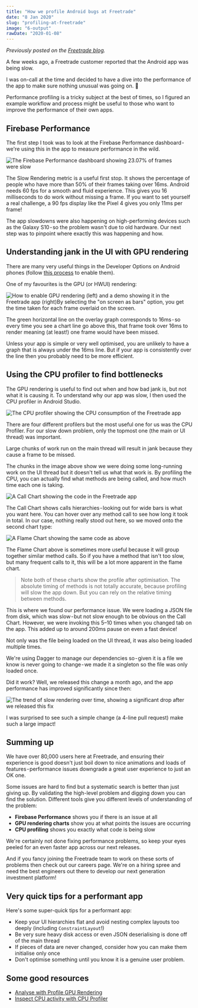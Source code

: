 ```yaml
---
title: "How we profile Android bugs at Freetrade"
date: "8 Jan 2020"
slug: "profiling-at-freetrade"
image: "6-output"
rawDate: "2020-01-08"
---
```


_Previously posted on the [Freetrade blog](https://blog.freetrade.io/how-we-profile-android-bugs-at-freetrade-35c3bf5ed408)._

A few weeks ago, a Freetrade customer reported that the Android app was being slow.

I was on-call at the time and decided to have a dive into the performance of the app to make sure nothing unusual was going on. 👀

Performance profiling is a tricky subject at the best of times, so I figured an example workflow and process might be useful to those who want to improve the performance of their own apps.

## Firebase Performance
The first step I took was to look at the Firebase Performance dashboard - we're using this in the app to measure performance in the wild.

![The Firebase Performance dashboard showing 23.07% of frames were slow](./1-frames.png)

The Slow Rendering metric is a useful first stop. It shows the percentage of people who have more than 50% of their frames taking over 16ms. Android needs 60 fps for a smooth and fluid experience. This gives you 16 milliseconds to do work without missing a frame. If you want to set yourself a real challenge, a 90 fps display like the Pixel 4 gives you only 11ms per frame!

The app slowdowns were also happening on high-performing devices such as the Galaxy S10 - so the problem wasn't due to old hardware. Our next step was to pinpoint where exactly this was happening and how.

## Understanding jank in the UI with GPU rendering
There are many very useful things in the Developer Options on Android phones (follow [this process](https://developer.android.com/studio/debug/dev-options) to enable them).

One of my favourites is the GPU (or HWUI) rendering:

![How to enable GPU rendering (left) and a demo showing it in the Freetrade app (right)By selecting the "on screen as bars" option, you get the time taken for each frame overlaid on the screen.](./2-hwui.png)

The green horizontal line on the overlay graph corresponds to 16ms - so every time you see a chart line go above this, that frame took over 16ms to render meaning (at least!) one frame would have been missed.

Unless your app is simple or very well optimised, you are unlikely to have a graph that is always under the 16ms line. But if your app is consistently over the line then you probably need to be more efficient.

## Using the CPU profiler to find bottlenecks
The GPU rendering is useful to find out when and how bad jank is, but not what it is causing it. To understand why our app was slow, I then used the CPU profiler in Android Studio.

![The CPU profiler showing the CPU consumption of the Freetrade app](3-profiler.png)

There are four different profilers but the most useful one for us was the CPU Profiler. For our slow down problem, only the topmost one (the main or UI thread) was important.

Large chunks of work run on the main thread will result in jank because they cause a frame to be missed.

The chunks in the image above show we were doing some long-running work on the UI thread but it doesn't tell us what that work is. By profiling the CPU, you can actually find what methods are being called, and how much time each one is taking.

![A Call Chart showing the code in the Freetrade app](./4-call-chart.png)

The Call Chart shows calls hierarchies - looking out for wide bars is what you want here. You can hover over any method call to see how long it took in total. In our case, nothing really stood out here, so we moved onto the second chart type:

![A Flame Chart showing the same code as above](./5-flame-chart.png)

The Flame Chart above is sometimes more useful because it will group together similar method calls. So if you have a method that isn't too slow, but many frequent calls to it, this will be a lot more apparent in the flame chart.

> Note both of these charts show the profile after optimisation. The absolute timing of methods is not totally accurate, because profiling will slow the app down. But you can rely on the relative timing between methods.

This is where we found our performance issue. We were loading a JSON file from disk, which was slow - but not slow enough to be obvious on the Call Chart. However, we were invoking this 5–10 times when you changed tab on the app. This added up to around 200ms pause on even a fast device!

Not only was the file being loaded on the UI thread, it was also being loaded multiple times.

We're using Dagger to manage our dependencies so - given it is a file we know is never going to change - we made it a singleton so the file was only loaded once.

Did it work? Well, we released this change a month ago, and the app performance has improved significantly since then:

![The trend of slow rendering over time, showing a significant drop after we released this fix](6-output.png)

I was surprised to see such a simple change (a 4-line pull request) make such a large impact!

## Summing up
We have over 80,000 users here at Freetrade, and ensuring their experience is good doesn't just boil down to nice animations and loads of features - performance issues downgrade a great user experience to just an OK one.

Some issues are hard to find but a systematic search is better than just giving up. By validating the high-level problem and digging down you can find the solution. Different tools give you different levels of understanding of the problem:
- **Firebase Performance** shows you if there is an issue at all
- **GPU rendering charts** show you at what points the issues are occurring
- **CPU profiling** shows you exactly what code is being slow

We're certainly not done fixing performance problems, so keep your eyes peeled for an even faster app across our next releases.

And if you fancy joining the Freetrade team to work on these sorts of problems then check out our careers page. We're on a hiring spree and need the best engineers out there to develop our next generation investment platform!

## Very quick tips for a performant app
Here's some super-quick tips for a performant app:
- Keep your UI hierarchies flat and avoid nesting complex layouts too deeply (including `ConstraintLayout`!)
- Be very sure heavy disk access or even JSON deserialising is done off of the main thread
- If pieces of data are never changed, consider how you can make them initialise only once
- Don't optimise something until you know it is a genuine user problem.

## Some good resources
- [Analyse with Profile GPU Rendering](https://developer.android.com/topic/performance/rendering/profile-gpu?hl=enaa)
- [Inspect CPU activity with CPU Profiler](https://developer.android.com/topic/performance/rendering/profile-gpu?hl=enaa)

